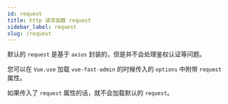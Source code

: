 ```yaml
---
id: request
title: http 请求函数 request
sidebar_label: request
slug: /request
---
```


默认的 `request` 是基于 `axios` 封装的，但是并不会处理鉴权认证等问题。

您可以在 `Vue.use` 加载 `vue-fast-admin` 的时候传入的 `options` 中附带 `request` 属性。

如果传入了 `request` 属性的话，就不会加载默认的 `request`。
